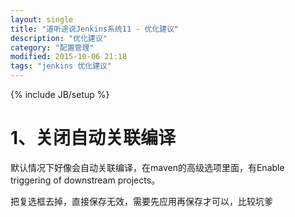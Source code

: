 ```yaml
---
layout: single
title: "道听途说Jenkins系统11 - 优化建议"
description: "优化建议"
category: "配置管理"
modified: 2015-10-06 21:18
tags: "jenkins 优化建议"
---
```

{% include JB/setup %}

# 1、关闭自动关联编译
   默认情况下好像会自动关联编译，在maven的高级选项里面，有Enable triggering of downstream projects。
   
   把复选框去掉，直接保存无效，需要先应用再保存才可以，比较坑爹